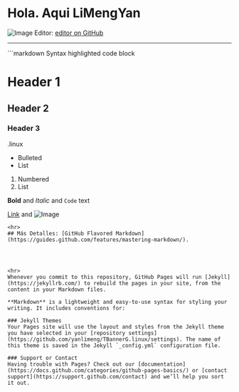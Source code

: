 # Hola. Aqui **LiMengYan**
![Image](https://avatars.githubusercontent.com/u/80227002?s=48&v=4)
Editor: [editor on GitHub](https://github.com/yanlimeng/TBannerG.linux/edit/gh-pages/index.md) 

<hr>
```markdown
Syntax highlighted code block

# Header 1
## Header 2
### Header 3

.linux
- Bulleted
- List

1. Numbered
2. List

**Bold** and _Italic_ and `Code` text

[Link](url) and ![Image](src)
```
<hr>
## Más Detalles: [GitHub Flavored Markdown](https://guides.github.com/features/mastering-markdown/).




<hr>
Whenever you commit to this repository, GitHub Pages will run [Jekyll](https://jekyllrb.com/) to rebuild the pages in your site, from the content in your Markdown files.

**Markdown** is a lightweight and easy-to-use syntax for styling your writing. It includes conventions for:

### Jekyll Themes
Your Pages site will use the layout and styles from the Jekyll theme you have selected in your [repository settings](https://github.com/yanlimeng/TBannerG.linux/settings). The name of this theme is saved in the Jekyll `_config.yml` configuration file.

### Support or Contact
Having trouble with Pages? Check out our [documentation](https://docs.github.com/categories/github-pages-basics/) or [contact support](https://support.github.com/contact) and we’ll help you sort it out.
